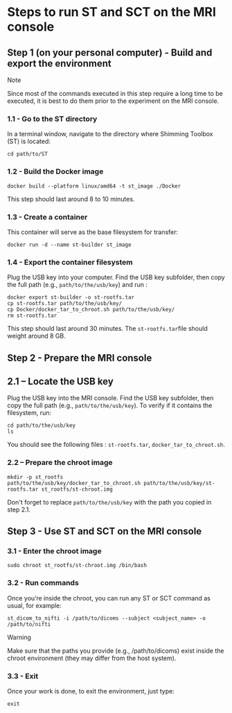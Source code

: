 # Steps to run ST and SCT on the MRI console

## Step 1 (on your personal computer) - Build and export the environment
> [!NOTE]
> Since most of the commands executed in this step require a long time to be executed, it is best to do them prior to the experiment on the MRI console.

### 1.1 - Go to the ST directory
In a terminal window, navigate to the directory where Shimming Toolbox (ST) is located:
```
cd path/to/ST
```

### 1.2 - Build the Docker image
```
docker build --platform linux/amd64 -t st_image ./Docker 
```
This step should last around 8 to 10 minutes.

### 1.3 - Create a container
This container will serve as the base filesystem for transfer:
```
docker run -d --name st-builder st_image
```

### 1.4 - Export the container filesystem
Plug the USB key into your computer. Find the USB key subfolder, then copy the full path (e.g., `path/to/the/usb/key`) and run :
```
docker export st-builder -o st-rootfs.tar
cp st-rootfs.tar path/to/the/usb/key/
cp Docker/docker_tar_to_chroot.sh path/to/the/usb/key/
rm st-rootfs.tar
```
This step should last around 30 minutes. The `st-rootfs.tar`file should weight around 8 GB.

## Step 2 - Prepare the MRI console

## 2.1 – Locate the USB key
Plug the USB key into the MRI console. Find the USB key subfolder, then copy the full path (e.g., `path/to/the/usb/key`). To verify if it contains the filesystem, run:
```
cd path/to/the/usb/key
ls
```
You should see the following files : `st-rootfs.tar`, `docker_tar_to_chroot.sh`.

### 2.2 – Prepare the chroot image
```
mkdir -p st_rootfs
path/to/the/usb/key/docker_tar_to_chroot.sh path/to/the/usb/key/st-rootfs.tar st_rootfs/st-chroot.img
```
Don't forget to replace `path/to/the/usb/key` with the path you copied in step 2.1.

## Step 3 - Use ST and SCT on the MRI console

### 3.1 - Enter the chroot image
```
sudo chroot st_rootfs/st-chroot.img /bin/bash
```

### 3.2 - Run commands
Once you’re inside the chroot, you can run any ST or SCT command as usual, for example:
```
st_dicom_to_nifti -i /path/to/dicoms --subject <subject_name> -o /path/to/nifti
```
> [!WARNING]
> Make sure that the paths you provide (e.g., /path/to/dicoms) exist inside the chroot environment (they may differ from the host system).

### 3.3 - Exit
Once your work is done, to exit the environment, just type:
```
exit
```
